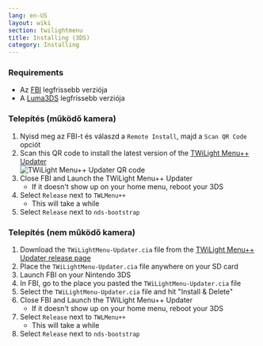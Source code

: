 ```yaml
---
lang: en-US
layout: wiki
section: twilightmenu
title: Installing (3DS)
category: Installing
---
```


### Requirements

- Az [FBI](https://github.com/Steveice10/FBI/releases) legfrissebb verziója
- A [Luma3DS](https://github.com/lumateam/luma3ds/releases) legfrissebb verziója

### Telepítés (működő kamera)
1. Nyisd meg az FBI-t és válaszd a `Remote Install`, majd a `Scan QR Code` opciót
1. Scan this QR code to install the latest version of the [TWiLight Menu++ Updater](https://github.com/RocketRobz/TWiLightMenu-Updater) <br>![TWiLight Menu++ Updater QR code](https://db.universal-team.net/assets/images/qr/twilightmenu-updater.cia.png)
1. Close FBI and Launch the TWiLight Menu++ Updater
   - If it doesn't show up on your home menu, reboot your 3DS
1. Select `Release` next to `TWLMenu++`
   - This will take a while
1. Select `Release` next to `nds-bootstrap`

### Telepítés (nem működő kamera)
1. Download the `TWiLightMenu-Updater.cia` file from the [TWiLight Menu++ Updater release page](https://github.com/RocketRobz/TWiLightMenu-Updater/releases)
1. Place the `TWiLightMenu-Updater.cia` file anywhere on your SD card
1. Launch FBI on your Nintendo 3DS
1. In FBI, go to the place you pasted the `TWiLightMenu-Updater.cia` file
1. Select the `TWiLightMenu-Updater.cia` file and hit "Install & Delete"
1. Close FBI and Launch the TWiLight Menu++ Updater
   - If it doesn't show up on your home menu, reboot your 3DS
1. Select `Release` next to `TWLMenu++`
   - This will take a while
1. Select `Release` next to `nds-bootstrap`
